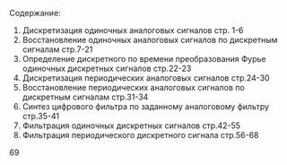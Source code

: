Содержание:
1) Дискретизация одиночных аналоговых сигналов                                                              стр. 1-6
2) Восстановление одиночных аналоговых сигналов по дискретным сигналам           стр.7-21
3) Определение дискретного по времени преобразования Фурье одиночных             дискретных сигналов                                                                                                                  стр.22-23
4) Дискретизация периодических аналоговых сигналов                                                      стр.24-30
5) Восстановление периодических аналоговых сигналов по дискретным сигналам    стр.31-34
6) Синтез цифрового фильтра по заданному аналоговому фильтру                                  стр.35-41
7) Фильтрация одиночных дискретных сигналов                                                                    стр.42-55
8) Фильтрация периодического дискретного сигнала                                                           стр.56-68











































69
